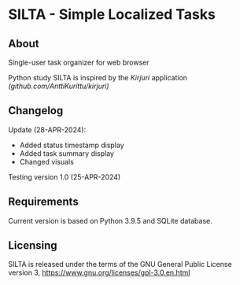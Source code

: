 # SILTA - Simple Localized Tasks

## About
Single-user task organizer for web browser

Python study SILTA is inspired by the *Kirjuri* application *(github.com/AnttiKurittu/kirjuri)*

## Changelog
Update (28-APR-2024):
  - Added status timestamp display
  - Added task summary display
  - Changed visuals
  
Testing version 1.0 (25-APR-2024)

## Requirements
Current version is based on Python 3.9.5 and SQLite database.


## Licensing
SILTA is released under the terms of the GNU General Public License version 3, https://www.gnu.org/licenses/gpl-3.0.en.html
